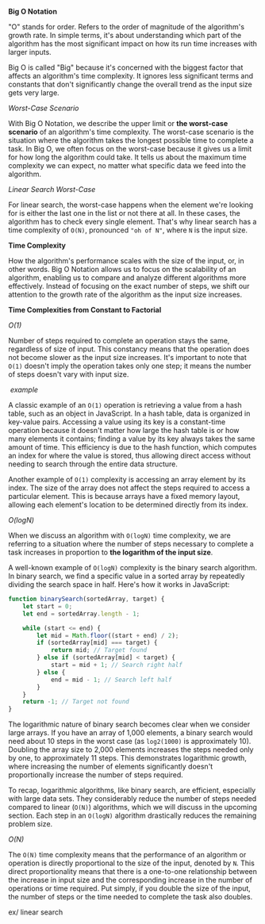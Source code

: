 **Big O Notation**

"O" stands for order. Refers to the order of magnitude of the algorithm's growth rate.  In simple terms, it's about understanding which part of the algorithm has the most significant impact on how its run time increases with larger inputs.

Big O is called "Big" because it's concerned with the biggest factor that affects an algorithm's time complexity. It ignores less significant terms and constants that don't significantly change the overall trend as the input size gets very large.

*Worst-Case Scenario*

With Big O Notation, we describe the upper limit or **the worst-case scenario** of an algorithm's time complexity. The worst-case scenario is the situation where the algorithm takes the longest possible time to complete a task.  In Big O, we often focus on the worst-case because it gives us a limit for how long the algorithm could take. It tells us about the maximum time complexity we can expect, no matter what specific data we feed into the algorithm.

*Linear Search Worst-Case*

For linear search, the worst-case happens when the element we're looking for is either the last one in the list or not there at all. In these cases, the algorithm has to check every single element. That's why linear search has a time complexity of `O(N)`, pronounced `"oh of N"`, where `N` is the input size.

**Time Complexity**

 How the algorithm's performance scales with the size of the input, or, in other words.  Big O Notation allows us to focus on the scalability of an algorithm, enabling us to compare and analyze different algorithms more effectively. Instead of focusing on the exact number of steps, we shift our attention to the growth rate of the algorithm as the input size increases.

**Time Complexities from Constant to Factorial**

*O(1)*

Number of steps required to complete an operation stays the same, regardless of size of input.  This constancy means that the operation does not become slower as the input size increases. It's important to note that `O(1)` doesn't imply the operation takes only one step; it means the number of steps doesn't vary with input size.

​	*example*

A classic example of an `O(1)` operation is retrieving a value from a hash table, such as an object in JavaScript. In a hash table, data is organized in key-value pairs. Accessing a value using its key is a constant-time operation because it doesn't matter how large the hash table is or how many elements it contains; finding a value by its key always takes the same amount of time. This efficiency is due to the hash function, which computes an index for where the value is stored, thus allowing direct access without needing to search through the entire data structure.

Another example of `O(1)` complexity is accessing an array element by its index. The size of the array does not affect the steps required to access a particular element. This is because arrays have a fixed memory layout, allowing each element's location to be determined directly from its index.



*O(logN)*

When we discuss an algorithm with `O(logN)` time complexity, we are referring to a situation where the number of steps necessary to complete a task increases in proportion to **the logarithm of the input size**. 

A well-known example of `O(logN)` complexity is the binary search algorithm. In binary search, we find a specific value in a sorted array by repeatedly dividing the search space in half. Here's how it works in JavaScript:

```js
function binarySearch(sortedArray, target) {
    let start = 0;
    let end = sortedArray.length - 1;

    while (start <= end) {
        let mid = Math.floor((start + end) / 2);
        if (sortedArray[mid] === target) {
            return mid; // Target found
        } else if (sortedArray[mid] < target) {
            start = mid + 1; // Search right half
        } else {
            end = mid - 1; // Search left half
        }
    }
    return -1; // Target not found
}
```

The logarithmic nature of binary search becomes clear when we consider large arrays. If you have an array of 1,000 elements, a binary search would need about 10 steps in the worst case (as `log2(1000)` is approximately 10). Doubling the array size to 2,000 elements increases the steps needed only by one, to approximately 11 steps. This demonstrates logarithmic growth, where increasing the number of elements significantly doesn't proportionally increase the number of steps required.

To recap, logarithmic algorithms, like binary search, are efficient, especially with large data sets. They considerably reduce the number of steps needed compared to linear (`O(N)`) algorithms, which we will discuss in the upcoming section. Each step in an `O(logN)` algorithm drastically reduces the remaining problem size.



*O(N)*

The `O(N)` time complexity means that the performance of an algorithm or operation is directly proportional to the size of the input, denoted by `N`.  This direct proportionality means that there is a one-to-one relationship between the increase in input size and the corresponding increase in the number of operations or time required. Put simply, if you double the size of the input, the number of steps or the time needed to complete the task also doubles.

ex/ linear search

